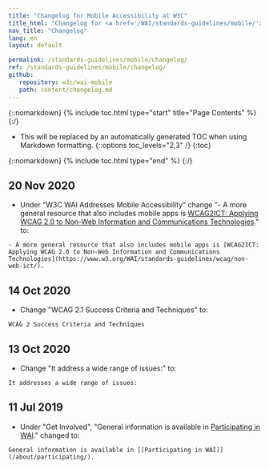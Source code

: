 ```yaml
---
title: "Changelog for Mobile Accessibility at W3C"
title_html: "Changelog for <a href='/WAI/standards-guidelines/mobile/'>Mobile Accessibility at W3C</a>"
nav_title: "Changelog"
lang: en
layout: default

permalink: /standards-guidelines/mobile/changelog/
ref: /standards-guidelines/mobile/changelog/
github:
   repository: w3c/wai-mobile
   path: content/changelog.md
---
```


{::nomarkdown}
{% include toc.html type="start" title="Page Contents" %}
{:/}

- This will be replaced by an automatically generated TOC when using Markdown formatting.
{::options toc_levels="2,3" /}
{:toc}

{::nomarkdown}
{% include toc.html type="end" %}
{:/}


## 20 Nov 2020
* Under "W3C WAI Addresses Mobile Accessibility" change "- A more general resource that also includes mobile apps is [WCAG2ICT: Applying WCAG 2.0 to Non-Web Information and Communications Technologies](http://www.w3.org/TR/wcag2ict/)." to:
```
- A more general resource that also includes mobile apps is [WCAG2ICT: Applying WCAG 2.0 to Non-Web Information and Communications Technologies](https://www.w3.org/WAI/standards-guidelines/wcag/non-web-ict/).
```

## 14 Oct 2020
* Change "WCAG 2.1 Success Criteria and Techniques" to:
```
WCAG 2 Success Criteria and Techniques
```

## 13 Oct 2020
* Change "It address a wide range of issues:" to:
```
It addresses a wide range of issues:
```

## 11 Jul 2019
* Under "Get Involved", "General information is available in [Participating in WAI](/about/participating/)." changed to:
```
General information is available in [[Participating in WAI]](/about/participating/).
```
